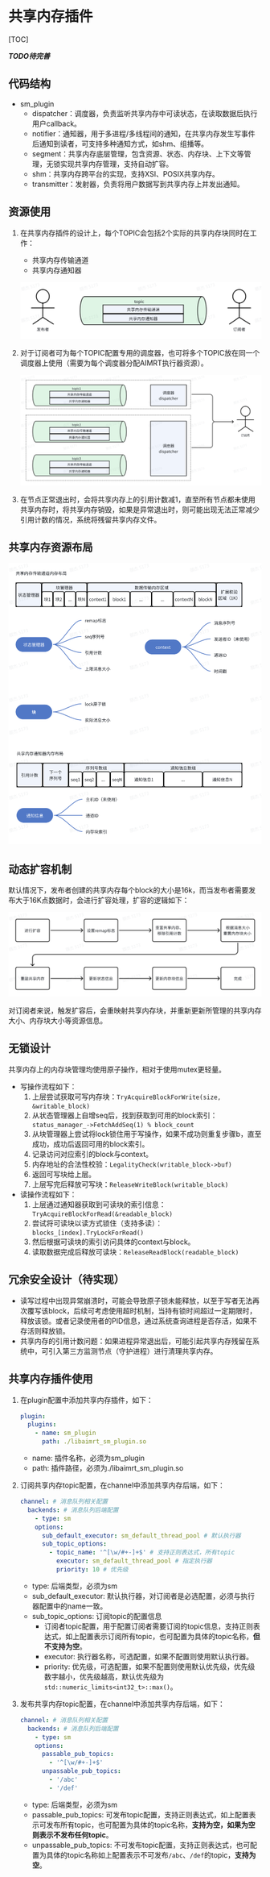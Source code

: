 # 共享内存插件

[TOC]

***TODO待完善***

## 代码结构
- sm_plugin
  - dispatcher：调度器，负责监听共享内存中可读状态，在读取数据后执行用户callback。
  - notifier：通知器，用于多进程/多线程间的通知，在共享内存发生写事件后通知到读者，可支持多种通知方式，如shm、组播等。
  - segment：共享内存底层管理，包含资源、状态、内存块、上下文等管理，无锁实现共享内存管理，支持自动扩容。
  - shm：共享内存跨平台的实现，支持XSI、POSIX共享内存。
  - transmitter：发射器，负责将用户数据写到共享内存上并发出通知。

## 资源使用
1. 在共享内存插件的设计上，每个TOPIC会包括2个实际的共享内存块同时在工作：
    - 共享内存传输通道
    - 共享内存通知器

    ![](./picture/共享内存topic资源使用.png)


2. 对于订阅者可为每个TOPIC配置专用的调度器，也可将多个TOPIC放在同一个调度器上使用（需要为每个调度器分配AIMRT执行器资源）。

    ![](./picture/共享内存调度器.png)


3. 在节点正常退出时，会将共享内存上的引用计数减1，直至所有节点都未使用共享内存时，将共享内存销毁，如果是异常退出时，则可能出现无法正常减少引用计数的情况，系统将残留共享内存文件。

## 共享内存资源布局

  ![](./picture/共享内存资源布局.png)

## 动态扩容机制

默认情况下，发布者创建的共享内存每个block的大小是16k，而当发布者需要发布大于16K点数据时，会进行扩容处理，扩容的逻辑如下：

  ![](./picture/共享内存动态扩容机制.png)

对订阅者来说，触发扩容后，会重映射共享内存块，并重新更新所管理的共享内存大小、内存块大小等资源信息。

## 无锁设计
共享内存上的内存块管理均使用原子操作，相对于使用mutex更轻量。
- 写操作流程如下：
  1. 上层尝试获取可写内存块：`TryAcquireBlockForWrite(size, &writable_block)`
  2. 从状态管理器上自增seq后，找到获取到可用的block索引： `status_manager_->FetchAddSeq(1) % block_count`
  3. 从块管理器上尝试将lock锁住用于写操作，如果不成功则重复步骤b，直至成功，成功后返回可用的block索引。
  4. 记录访问对应索引的block与context。
  5. 内存地址的合法性校验：`LegalityCheck(writable_block->buf)`
  6. 返回可写块给上层。
  7. 上层写完后释放可写块：`ReleaseWriteBlock(writable_block)`
- 读操作流程如下：
  1. 上层通过通知器获取到可读块的索引信息：`TryAcquireBlockForRead(&readable_block)`
  2. 尝试将可读块以读方式锁住（支持多读）：`blocks_[index].TryLockForRead()`
  3. 然后根据可读块的索引访问具体的context与block。
  4. 读取数据完成后释放可读块：`ReleaseReadBlock(readable_block)`

## 冗余安全设计（待实现）
- 读写过程中出现异常崩溃时，可能会导致原子锁未能释放，以至于写者无法再次覆写该block，后续可考虑使用超时机制，当持有锁时间超过一定期限时，释放该锁。或者记录使用者的PID信息，通过系统查询进程是否存活，如果不存活则释放锁。
- 共享内存的引用计数问题：如果进程异常退出后，可能引起共享内存残留在系统中，可引入第三方监测节点（守护进程）进行清理共享内存。


## 共享内存插件使用

1. 在plugin配置中添加共享内存插件，如下：

    ```yaml
    plugin:
      plugins:
        - name: sm_plugin
          path: ./libaimrt_sm_plugin.so
    ```

   - name: 插件名称，必须为sm_plugin
   - path: 插件路径，必须为./libaimrt_sm_plugin.so

2. 订阅共享内存topic配置，在channel中添加共享内存后端，如下：

    ```yaml
    channel: # 消息队列相关配置
      backends: # 消息队列后端配置
        - type: sm
        options:
          sub_default_executor: sm_default_thread_pool # 默认执行器
          sub_topic_options:
            - topic_name: '^[\w/#+-]+$' # 支持正则表达式，所有topic
              executor: sm_default_thread_pool # 指定执行器
              priority: 10 # 优先级
    ```

    - type: 后端类型，必须为sm
    - sub_default_executor: 默认执行器，对订阅者是必选配置，必须与执行器配置中的name一致。
    - sub_topic_options: 订阅topic的配置信息
      - 订阅者topic配置，用于配置订阅者需要订阅的topic信息，支持正则表达式，如上配置表示订阅所有topic，也可配置为具体的topic名称，**但不支持为空**。
      - executor: 执行器名称，可选配置，如果不配置则使用默认执行器。
      - priority: 优先级，可选配置，如果不配置则使用默认优先级，优先级数字越小，优先级越高，默认优先级为`std::numeric_limits<int32_t>::max()`。

3. 发布共享内存topic配置，在channel中添加共享内存后端，如下：

    ```yaml
    channel: # 消息队列相关配置
      backends: # 消息队列后端配置
        - type: sm
        options:
          passable_pub_topics:
            - '^[\w/#+-]+$'
          unpassable_pub_topics:
            - '/abc'
            - '/def'
    ```
    - type: 后端类型，必须为sm
    - passable_pub_topics: 可发布topic配置，支持正则表达式，如上配置表示可发布所有topic，也可配置为具体的topic名称，**支持为空，如果为空则表示不发布任何topic**。
    - unpassable_pub_topics: 不可发布topic配置，支持正则表达式，也可配置为具体的topic名称如上配置表示不可发布`/abc`、`/def`的topic，**支持为空**。


